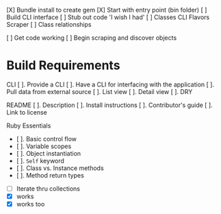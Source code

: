 [X] Bundle install to create gem
[X] Start with entry point (bin folder)
[ ] Build CLI interface
[ ] Stub out code 'I wish I had'
[ ] Classes
    CLI
    Flavors
    Scraper
    [ ] Class relationships


[ ] Get code working
[ ] Begin scraping and discover objects

# Build Requirements
CLI
 [ ]. Provide a CLI
 [ ]. Have a CLI for interfacing with the application
 [ ]. Pull data from external source
 [ ]. List view
 [ ]. Detail view
 [ ]. DRY

README
 [ ]. Description
 [ ]. Install instructions
 [ ]. Contributor's guide
 [ ]. Link to license

Ruby Essentials
- [ ]. Basic control flow
- [ ]. Variable scopes
- [ ]. Object instantiation
-  [ ]. `Self` keyword
- [ ]. Class vs. Instance methods
- [ ]. Method return types
-  [ ] Iterate thru collections
- [x] works
- [x] works too